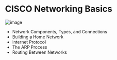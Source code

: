 # CISCO Networking Basics

![image](https://github.com/privtechlead/Test-Repository/assets/173095185/cc9e8cab-41d8-40a8-b331-23838f49cf72)

* Network Components, Types, and Connections
* Building a Home Network
* Internet Protocol
* The ARP Process
* Routing Between Networks
  
